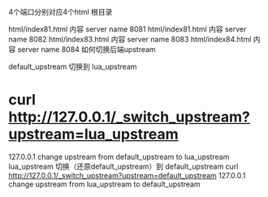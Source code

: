4个端口分别对应4个html 根目录

html/index81.html 内容 server name 8081
html/index81.html 内容 server name 8082
html/index83.html 内容 server name 8083
html/index84.html 内容 server name 8084
如何切换后端upstream

default_upstream 切换到 lua_upstream
# curl http://127.0.0.1/_switch_upstream?upstream=lua_upstream
127.0.0.1 change upstream from default_upstream to lua_upstream
lua_upstream 切换（还原default_upstream）到 default_upstream
curl http://127.0.0.1/_switch_upstream?upstream=default_upstream
127.0.0.1 change upstream from lua_upstream to default_upstream